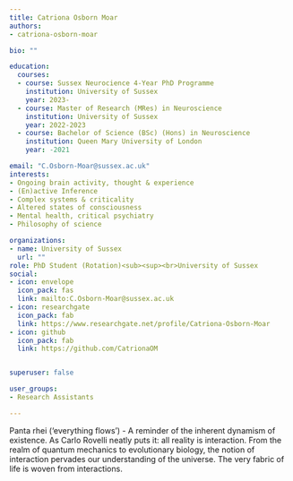 ```yaml
---
title: Catriona Osborn Moar
authors:
- catriona-osborn-moar

bio: "" 

education:
  courses:
  - course: Sussex Neurocience 4-Year PhD Programme
    institution: University of Sussex
    year: 2023-
  - course: Master of Research (MRes) in Neuroscience
    institution: University of Sussex
    year: 2022-2023
  - course: Bachelor of Science (BSc) (Hons) in Neuroscience
    institution: Queen Mary University of London
    year: -2021

email: "C.Osborn-Moar@sussex.ac.uk"
interests:
- Ongoing brain activity, thought & experience
- (En)active Inference 
- Complex systems & criticality
- Altered states of consciousness
- Mental health, critical psychiatry 
- Philosophy of science

organizations:
- name: University of Sussex
  url: ""
role: PhD Student (Rotation)<sub><sup><br>University of Sussex
social:
- icon: envelope
  icon_pack: fas
  link: mailto:C.Osborn-Moar@sussex.ac.uk
- icon: researchgate
  icon_pack: fab
  link: https://www.researchgate.net/profile/Catriona-Osborn-Moar
- icon: github
  icon_pack: fab
  link: https://github.com/CatrionaOM


superuser: false

user_groups:
- Research Assistants

---
```


Panta rhei (‘everything flows’) - A reminder of the inherent dynamism of existence. As Carlo Rovelli neatly puts it: all reality is interaction. From the realm of quantum mechanics to evolutionary biology, the notion of interaction pervades our understanding of the universe. The very fabric of life is woven from interactions. 
